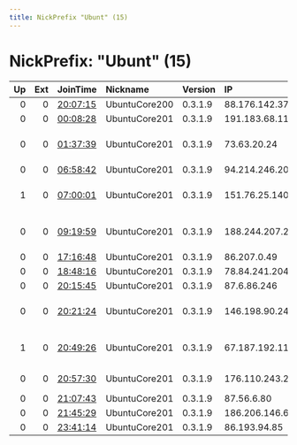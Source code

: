 ```yaml
---
title: NickPrefix "Ubunt" (15)
---
```


# NickPrefix: "Ubunt" (15)

|   Up |   Ext | JoinTime                                                                                   | Nickname      | Version   | IP              | AS                                      | CC   |   ORp |   Dirp | OS    | Contact   |   eFamMembers |
|-----:|------:|:-------------------------------------------------------------------------------------------|:--------------|:----------|:----------------|:----------------------------------------|:-----|------:|-------:|:------|:----------|--------------:|
|    0 |     0 | [20:07:15](https://atlas.torproject.org/#details/F9002B9E5FA1035BCB688A43AB162EC986D027F4) | UbuntuCore200 | 0.3.1.9   | 88.176.142.37   | Free SAS                                | fr   | 34175 |      0 | Linux | None      |             1 |
|    0 |     0 | [00:08:28](https://atlas.torproject.org/#details/5B24AED8AF965DCB7F72E0A33F651B31D36F9ACB) | UbuntuCore201 | 0.3.1.9   | 191.183.68.112  | CLARO S.A.                              | br   | 46375 |      0 | Linux | None      |             1 |
|    0 |     0 | [01:37:39](https://atlas.torproject.org/#details/3CEFA5CC1938562CC246649A243FDB71609C5C2E) | UbuntuCore201 | 0.3.1.9   | 73.63.20.24     | Comcast Cable Communications, LLC       | us   | 37947 |      0 | Linux | None      |             1 |
|    0 |     0 | [06:58:42](https://atlas.torproject.org/#details/1233623068CA523CB53DE924CF55FAE3196B30C5) | UbuntuCore201 | 0.3.1.9   | 94.214.246.205  | Ziggo                                   | nl   | 39977 |      0 | Linux | None      |             1 |
|    1 |     0 | [07:00:01](https://atlas.torproject.org/#details/5292FCDC6E4AE9A47A67FE37B27D60DCE3795618) | UbuntuCore201 | 0.3.1.9   | 151.76.25.140   | Wind Telecomunicazioni SpA              | it   | 42541 |      0 | Linux | None      |             1 |
|    0 |     0 | [09:19:59](https://atlas.torproject.org/#details/2ABD0B32358118A383741F32444EAC8EB4FB51C4) | UbuntuCore201 | 0.3.1.9   | 188.244.207.26  | Closed Joint Stock Company TransTeleCom | ru   | 35647 |      0 | Linux | None      |             1 |
|    0 |     0 | [17:16:48](https://atlas.torproject.org/#details/BEBFF71E8DB29F5B09F288F87A43745BEB9B2438) | UbuntuCore201 | 0.3.1.9   | 86.207.0.49     | Orange                                  | fr   | 38555 |      0 | Linux | None      |             1 |
|    0 |     0 | [18:48:16](https://atlas.torproject.org/#details/0E68099ADA2C2955DF94D6FC7870D196B95FA2A8) | UbuntuCore201 | 0.3.1.9   | 78.84.241.204   | SIA Lattelecom                          | lv   | 37349 |      0 | Linux | None      |             1 |
|    0 |     0 | [20:15:45](https://atlas.torproject.org/#details/36E95A8E55BD5BEC6B63A975962124F788A1A04A) | UbuntuCore201 | 0.3.1.9   | 87.6.86.246     | Telecom Italia                          | it   | 43549 |      0 | Linux | None      |             1 |
|    0 |     0 | [20:21:24](https://atlas.torproject.org/#details/271B2889CDC344331C0A6B9C70A4870B630836B8) | UbuntuCore201 | 0.3.1.9   | 146.198.90.249  | British Telecommunications PLC          | gb   | 34141 |      0 | Linux | None      |             1 |
|    1 |     0 | [20:49:26](https://atlas.torproject.org/#details/71A3D16ADDFAA44775F321ABD52BF9CB7B595657) | UbuntuCore201 | 0.3.1.9   | 67.187.192.111  | Comcast Cable Communications, LLC       | us   | 33607 |      0 | Linux | None      |             1 |
|    0 |     0 | [20:57:30](https://atlas.torproject.org/#details/978142EB8C17E1269476043A918277C4A01938DB) | UbuntuCore201 | 0.3.1.9   | 176.110.243.205 | Novoe Kabelnoe Television Ltd.          | ru   | 36879 |      0 | Linux | None      |             1 |
|    0 |     0 | [21:07:43](https://atlas.torproject.org/#details/D0FAD820037FFB22678F8527989FF3CAB4FF37A6) | UbuntuCore201 | 0.3.1.9   | 87.56.6.80      | Tele Danmark                            | dk   | 33347 |      0 | Linux | None      |             1 |
|    0 |     0 | [21:45:29](https://atlas.torproject.org/#details/D82B285DF7D11732BB66A3E887A515852B76D00E) | UbuntuCore201 | 0.3.1.9   | 186.206.146.67  | CLARO S.A.                              | br   | 42613 |      0 | Linux | None      |             1 |
|    0 |     0 | [23:41:14](https://atlas.torproject.org/#details/6B1F73EC7123EF2D0217FB47B4F96C57D8890BEF) | UbuntuCore201 | 0.3.1.9   | 86.193.94.85    | Orange                                  | fr   | 45665 |      0 | Linux | None      |             1 |
